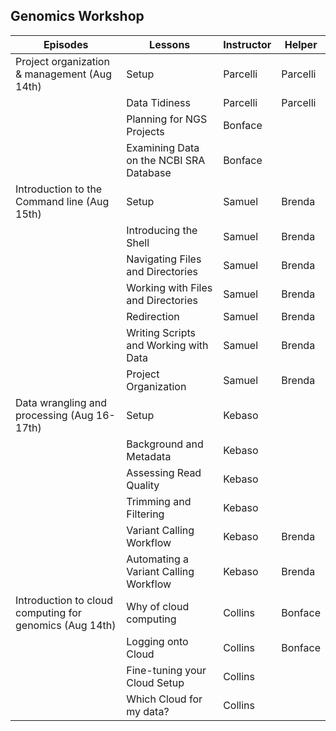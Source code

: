
Genomics Workshop
---
| Episodes                                       | Lessons                                     | Instructor  | Helper   |
|-----------------------------------------------|---------------------------------------------|-------------|----------|
| Project organization & management (Aug 14th)   | Setup                                       | Parcelli    | Parcelli |
|                                                | Data Tidiness                               | Parcelli    | Parcelli |
|                                                | Planning for NGS Projects                   | Bonface     |          |
|                                                | Examining Data on the NCBI SRA Database    | Bonface     |          |
| Introduction to the Command line (Aug 15th)    | Setup                                       | Samuel      | Brenda   |
|                                                | Introducing the Shell                      | Samuel      | Brenda   |
|                                                | Navigating Files and Directories           | Samuel      | Brenda   |
|                                                | Working with Files and Directories         | Samuel      | Brenda   |
|                                                | Redirection                                | Samuel      | Brenda   |
|                                                | Writing Scripts and Working with Data      | Samuel      | Brenda   |
|                                                | Project Organization                        | Samuel      | Brenda   |
| Data wrangling and processing (Aug 16-17th)    | Setup                                       | Kebaso      |          |
|                                                | Background and Metadata                    | Kebaso      |          |
|                                                | Assessing Read Quality                      | Kebaso      |          |
|                                                | Trimming and Filtering                      | Kebaso      |          |
|                                                | Variant Calling Workflow                   | Kebaso      | Brenda   |
|                                                | Automating a Variant Calling Workflow      | Kebaso      | Brenda   |
| Introduction to cloud computing for genomics (Aug 14th)| Why of cloud computing                   | Collins     | Bonface  |
|                                                | Logging onto Cloud                         | Collins     | Bonface  |
|                                                | Fine-tuning your Cloud Setup                | Collins     |          |
|                                                | Which Cloud for my data?                   | Collins     |          |
